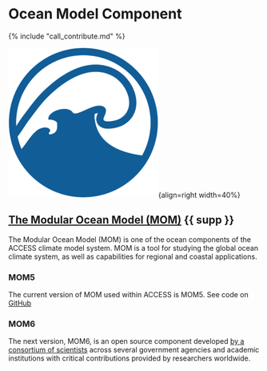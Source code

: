 # Ocean Model Component

{% include "call_contribute.md" %}

![Ocean Component Logo](../assets/component-logos/ACCESS-icon-OCEAN-300x300.png){align=right width=40%}

## [The Modular Ocean Model (MOM)][mom-wiki]  {{ supp }}
The Modular Ocean Model (MOM) is one of the ocean components of the ACCESS climate model system. MOM is a tool for studying the global ocean climate system, as well as capabilities for regional and coastal applications. 

### MOM5
The current version of MOM used within ACCESS is MOM5. See code on [GitHub][mom-github]

### MOM6

The next version, MOM6, is an open source component developed [by a consortium of scientists][gfdl-web] across several government agencies and academic institutions with critical contributions provided by researchers worldwide.

[mom-wiki]: https://mom-ocean.github.io/
[mom-github]: https://github.com/mom-ocean/MOM5
[gfdl-web]: https://www.gfdl.noaa.gov/mom-ocean-model/


